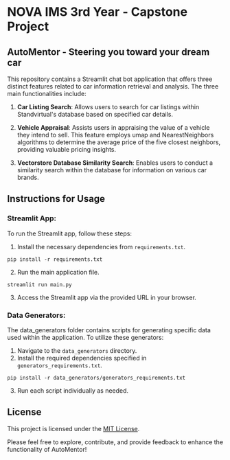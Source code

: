 # NOVA IMS 3rd Year - Capstone Project

## AutoMentor - Steering you toward your dream car

This repository contains a Streamlit chat bot application that offers three distinct features related to car information retrieval and analysis. The three main functionalities include:

1. **Car Listing Search**: Allows users to search for car listings within Standvirtual's database based on specified car details.

2. **Vehicle Appraisal**: Assists users in appraising the value of a vehicle they intend to sell. This feature employs umap and NearestNeighbors algorithms to determine the average price of the five closest neighbors, providing valuable pricing insights.

3. **Vectorstore Database Similarity Search**: Enables users to conduct a similarity search within the database for information on various car brands.

## Instructions for Usage

### Streamlit App:
To run the Streamlit app, follow these steps:
1. Install the necessary dependencies from `requirements.txt`.
```
pip install -r requirements.txt
```
2. Run the main application file.
```
streamlit run main.py
```
3. Access the Streamlit app via the provided URL in your browser.

### Data Generators:
The data_generators folder contains scripts for generating specific data used within the application. To utilize these generators:

1. Navigate to the `data_generators` directory.
2. Install the required dependencies specified in `generators_requirements.txt`.
```
pip install -r data_generators/generators_requirements.txt
```
3. Run each script individually as needed.

## License
This project is licensed under the [MIT License](LICENSE).

Please feel free to explore, contribute, and provide feedback to enhance the functionality of AutoMentor!
